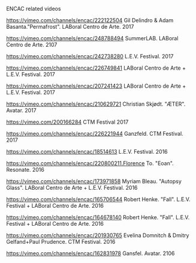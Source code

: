 ENCAC related videos <br>

https://vimeo.com/channels/encac/222122504 Gil Delindro & Adam Basanta."Permafrost". LABoral Centro de Arte. 2017

https://vimeo.com/channels/encac/248788494 SummerLAB. LABoral Centro de Arte. 2107

https://vimeo.com/channels/encac/242738280 L.E.V. Festival. 2017 

https://vimeo.com/channels/encac/226749841 LABoral Centro de Arte + L.E.V. Festival. 2017

https://vimeo.com/channels/encac/207241423 LABoral Centro de Arte + L.E.V. Festival. 2017

https://vimeo.com/channels/encac/210629721 Christian Skjødt. "ÆTER". Avatar. 2017

https://vimeo.com/200166284 CTM Festival 2017

https://vimeo.com/channels/encac/226221944 Ganzfeld. CTM Festival. 2017

https://vimeo.com/channels/encac/18514613   L.E.V. Festival. 2016 

https://vimeo.com/channels/encac/220800211.Florence To. "Eoan". Resonate. 2016

https://vimeo.com/channels/encac/173971858 Myriam Bleau. "Autopsy Glass". LABoral Centro de Arte + L.E.V. Festival. 2016 

https://vimeo.com/channels/encac/165706544 Robert Henke. "Fall". L.E.V. Festival + LABoral Centro de Arte. 2016

https://vimeo.com/channels/encac/164678140 Robert Henke. "Fall". L.E.V. Festival + LABoral Centro de Arte. 2016

https://vimeo.com/channels/encac/201930765 Evelina Domnitch & Dmitry Gelfand+Paul Prudence. CTM Festival. 2016

https://vimeo.com/channels/encac/162831978 Gansfel. Avatar. 2106 
